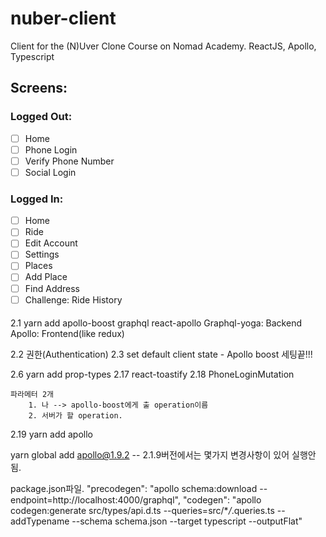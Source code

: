 # nuber-client

Client for the (N)Uver Clone Course on Nomad Academy. ReactJS, Apollo, Typescript

## Screens:

### Logged Out:

- [ ] Home
- [ ] Phone Login
- [ ] Verify Phone Number
- [ ] Social Login

### Logged In:

- [ ] Home
- [ ] Ride
- [ ] Edit Account
- [ ] Settings
- [ ] Places
- [ ] Add Place
- [ ] Find Address
- [ ] Challenge: Ride History

####

2.1 yarn add apollo-boost graphql react-apollo
Graphql-yoga: Backend
Apollo: Frontend(like redux)

2.2 권한(Authentication)
2.3 set default client state - Apollo boost 세팅끝!!!

2.6 yarn add prop-types
2.17 react-toastify
2.18 PhoneLoginMutation

    파라메터 2개
        1. 나 --> apollo-boost에게 출 operation이름
        2. 서버가 할 operation.

2.19 yarn add apollo

yarn global add apollo@1.9.2
-- 2.1.9버전에서는 몇가지 변경사항이 있어 실행안됨.

package.json파일.
"precodegen": "apollo schema:download --endpoint=http://localhost:4000/graphql",
"codegen": "apollo codegen:generate src/types/api.d.ts --queries=src/\*_/_.queries.ts --addTypename --schema schema.json --target typescript --outputFlat"

